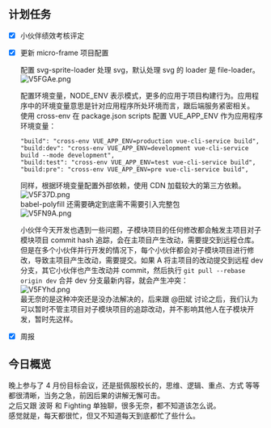 ## 计划任务

- [x] 小伙伴绩效考核评定

- [x] 更新 micro-frame 项目配置

  配置 svg-sprite-loader 处理 svg，默认处理 svg 的 loader 是 file-loader。  
  ![V5FGAe.png](https://s2.ax1x.com/2019/06/14/V5FGAe.png)

  配置环境变量，NODE_ENV 表示模式，更多的应用于项目构建行为。应用程序中的环境变量意思是针对应用程序所处环境而言，跟后端服务紧密相关。  
  使用 cross-env 在 package.json scripts 配置 VUE_APP_ENV 作为应用程序环境变量：

  ```
  "build": "cross-env VUE_APP_ENV=production vue-cli-service build",
  "build:dev": "cross-env VUE_APP_ENV=development vue-cli-service build --mode development",
  "build:test": "cross-env VUE_APP_ENV=test vue-cli-service build",
  "build:pre": "cross-env VUE_APP_ENV=pre vue-cli-service build",
  ```

  同样，根据环境变量配置外部依赖，使用 CDN 加载较大的第三方依赖。  
  ![V5F37D.png](https://s2.ax1x.com/2019/06/14/V5F37D.png)  
  babel-polyfill 还需要确定到底需不需要引入完整包  
  ![V5FN9A.png](https://s2.ax1x.com/2019/06/14/V5FN9A.png)

  小伙伴今天开发也遇到一些问题，子模块项目的任何修改都会触发主项目对子模块项目 commit hash 追踪，会在主项目产生改动，需要提交到远程仓库。  
  但是在多个小伙伴并行开发的情况下，每个小伙伴都会对子模块项目进行修改，导致主项目产生改动，需要提交。如果 A 将主项目的改动提交到远程 dev 分支，其它小伙伴也产生改动并 commit，然后执行 `git pull --rebase origin dev` 合并 dev 分支最新内容，就会产生冲突：  
  ![V5FYhd.png](https://s2.ax1x.com/2019/06/14/V5FYhd.png)  
  最无奈的是这种冲突还是没办法解决的，后来跟 @田斌 讨论之后，我们认为可以暂时不管主项目对子模块项目的追踪改动，并不影响其他人在子模块开发，暂时先这样。

- [x] 周报

## 今日概览

晚上参与了 4 月份目标会议，还是挺佩服校长的，思维、逻辑、重点、方式 等等都很清晰，当务之急，前因后果的讲解无懈可击。  
之后又跟 波哥 和 Fighting 单独聊，很多无奈，都不知道该怎么说。  
感觉就是，每天都很忙，但又不知道每天到底都忙了些什么。
